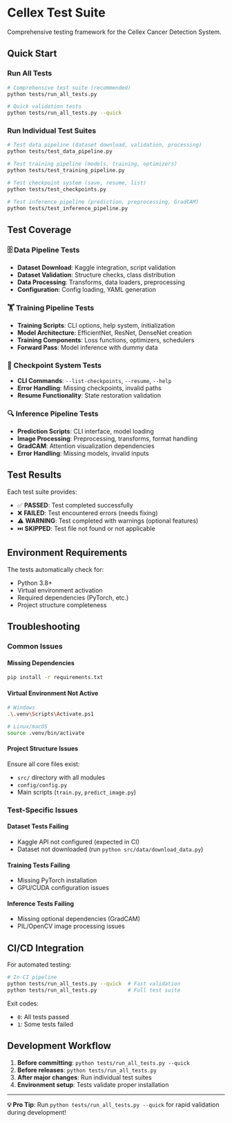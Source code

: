 # Cellex Test Suite

Comprehensive testing framework for the Cellex Cancer Detection System.

## Quick Start

### Run All Tests
```bash
# Comprehensive test suite (recommended)
python tests/run_all_tests.py

# Quick validation tests
python tests/run_all_tests.py --quick
```

### Run Individual Test Suites
```bash
# Test data pipeline (dataset download, validation, processing)
python tests/test_data_pipeline.py

# Test training pipeline (models, training, optimizers)
python tests/test_training_pipeline.py

# Test checkpoint system (save, resume, list)
python tests/test_checkpoints.py

# Test inference pipeline (prediction, preprocessing, GradCAM)
python tests/test_inference_pipeline.py
```

## Test Coverage

### 🗄️ Data Pipeline Tests
- **Dataset Download**: Kaggle integration, script validation
- **Dataset Validation**: Structure checks, class distribution
- **Data Processing**: Transforms, data loaders, preprocessing
- **Configuration**: Config loading, YAML generation

### 🏋️ Training Pipeline Tests
- **Training Scripts**: CLI options, help system, initialization
- **Model Architecture**: EfficientNet, ResNet, DenseNet creation
- **Training Components**: Loss functions, optimizers, schedulers
- **Forward Pass**: Model inference with dummy data

### 💾 Checkpoint System Tests
- **CLI Commands**: `--list-checkpoints`, `--resume`, `--help`
- **Error Handling**: Missing checkpoints, invalid paths
- **Resume Functionality**: State restoration validation

### 🔍 Inference Pipeline Tests  
- **Prediction Scripts**: CLI interface, model loading
- **Image Processing**: Preprocessing, transforms, format handling
- **GradCAM**: Attention visualization dependencies
- **Error Handling**: Missing models, invalid inputs

## Test Results

Each test suite provides:
- ✅ **PASSED**: Test completed successfully
- ❌ **FAILED**: Test encountered errors (needs fixing)
- ⚠️ **WARNING**: Test completed with warnings (optional features)
- ⏭️ **SKIPPED**: Test file not found or not applicable

## Environment Requirements

The tests automatically check for:
- Python 3.8+
- Virtual environment activation
- Required dependencies (PyTorch, etc.)
- Project structure completeness

## Troubleshooting

### Common Issues

#### Missing Dependencies
```bash
pip install -r requirements.txt
```

#### Virtual Environment Not Active
```bash
# Windows
.\.venv\Scripts\Activate.ps1

# Linux/macOS  
source .venv/bin/activate
```

#### Project Structure Issues
Ensure all core files exist:
- `src/` directory with all modules
- `config/config.py` 
- Main scripts (`train.py`, `predict_image.py`)

### Test-Specific Issues

#### Dataset Tests Failing
- Kaggle API not configured (expected in CI)
- Dataset not downloaded (run `python src/data/download_data.py`)

#### Training Tests Failing
- Missing PyTorch installation
- GPU/CUDA configuration issues

#### Inference Tests Failing
- Missing optional dependencies (GradCAM)
- PIL/OpenCV image processing issues

## CI/CD Integration

For automated testing:

```bash
# In CI pipeline
python tests/run_all_tests.py --quick  # Fast validation
python tests/run_all_tests.py          # Full test suite
```

Exit codes:
- `0`: All tests passed
- `1`: Some tests failed

## Development Workflow

1. **Before committing**: `python tests/run_all_tests.py --quick`
2. **Before releases**: `python tests/run_all_tests.py`  
3. **After major changes**: Run individual test suites
4. **Environment setup**: Tests validate proper installation

---

**💡 Pro Tip**: Run `python tests/run_all_tests.py --quick` for rapid validation during development!